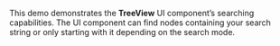 This demo demonstrates the **TreeView** UI component&rsquo;s searching capabilities. The UI component can find nodes containing your search string or&nbsp;only starting with it&nbsp;depending on&nbsp;the search mode.